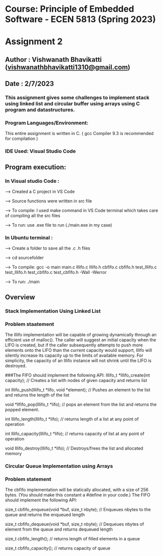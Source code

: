 # Course: Principle of Embedded Software - ECEN 5813 (Spring 2023)
# Assignment 2
## Author : Vishwanath Bhavikatti (vishwanathbhavikatti1310@gmail.com)
## Date : 2/7/2023

### This assignment gives some challenges to implement stack using linked list and circular buffer using arrays using C program and datastructures.

### Program Languages/Environment:
This entire assignment is written in C. ( gcc Compiler 9.3 is recommended for compilation )

### IDE Used: Visual Studio Code

## Program execution:
### In Visual studio Code : 
--> Created a C project in VS Code 

--> Source functions were written in src file

--> To compile: I used make command in VS Code terminal which takes care of compiling all the src files

--> To run: use .exe file to run (./main.exe in my case)

### In Ubuntu terminal :
--> Create a folder to save all the .c .h files

--> cd sourcefolder
  
--> To compile: gcc -o main main.c lllifo.c lllifo.h cbfifo.c cbfifo.h test_lllifo.c test_lllifo.h test_cbfifo.c test_cbfifo.h -Wall -Werror
  
--> To run: ./main
  
## Overview

### Stack Implementation Using Linked List 
### Problem staatement
  The lllifo implementation will be capable of growing dynamically through an efficient use of malloc().
  The caller will suggest an initial capacity when the LIFO is created, but if the caller subsequently attempts to push more elements onto the LIFO than the current     capacity would support, lllifo will silently increase its capacity up to the limits of available memory. For simplicity, the capacity of an lllifo instance will not   shrink until the LIFO is destroyed.
  
  ###The FIFO should implement the following API:
   lllifo_t *lllifo_create(int capacity);  // Creates a list with nodes of given capacity and returns list
   
   int lllifo_push(lllifo_t *lifo, void *element); // Pushes an element to the list and returns the length of the list 
   
   void *llfifo_pop(lllifo_t *lifo); // pops an element from the list and returns the popped element.
   
   int lllifo_length(lllifo_t *lifo); // returns length of a list at any point of operation
   
   int lllifo_capacity(lllifo_t *lifo); // returns capacity of list at any point of operation
   
   void lllifo_destroy(lllifo_t *lifo); // Destroys/frees the list and allocated memory
   
### Circular Queue Implementation using Arrays
### Problem statement
  The cbfifo implementation will be statically allocated, with a size of 256 bytes. (You should make this constant a #define in your code.) The FIFO should implement   the following API:
  
  size_t cbfifo_enqueue(void *buf, size_t nbyte); // Enqueues nbytes to the queue and returns the enqueued length
  
  size_t cbfifo_dequeue(void *buf, size_t nbyte); // Dequeues nbytes of element from the queue and returns dequeued length
  
  size_t cbfifo_length(); // returns length of filled elements in a queue
  
  size_t cbfifo_capacity(); // returns capacity of queue
 






